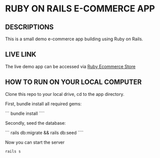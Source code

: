 # RUBY ON RAILS E-COMMERCE APP

## DESCRIPTIONS

This is a small demo e-commerce app building using Ruby on Rails.

## LIVE LINK

The live demo app can be accessed via [Ruby Ecommerce Store](https://frozen-coast-37199.herokuapp.com/)

## HOW TO RUN ON YOUR LOCAL COMPUTER

Clone this repo to your local drive, cd to the app directory.

First, bundle install all required gems:

``` bundle install ````

Secondly, seed the database:

``` rails db:migrate && rails db:seed ````

Now you can start the server

```rails s ```
